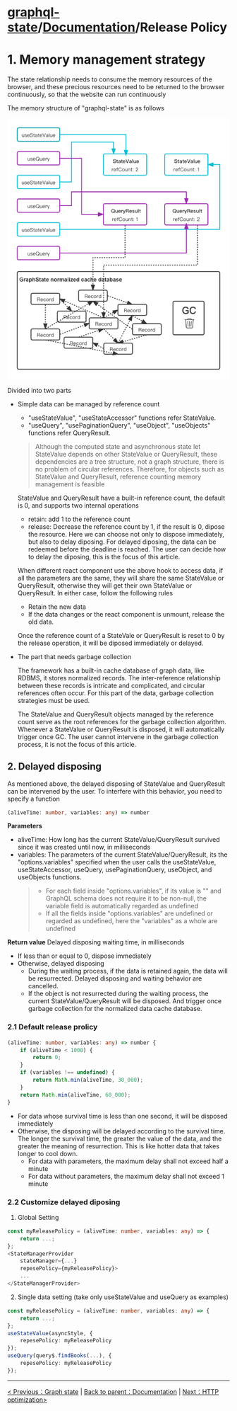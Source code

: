 # [graphql-state](https://github.com/babyfish-ct/graphql-state)/[Documentation](./README.md)/Release Policy

# 1. Memory management strategy

The state relationship needs to consume the memory resources of the browser, and these precious resources need to be returned to the browser continuously, so that the website can run continuously

The memory structure of "graphql-state" is as follows

![image](./release-policy.png "Memory structore")

Divided into two parts

- Simple data can be managed by reference count
  - "useStateValue", "useStateAccessor" functions refer StateValue.
  - "useQuery", "usePaginationQuery", "useObject", "useObjects" functions refer QueryResult.
  
  > Although the computed state and asynchronous state let StateValue depends on other StateValue or QueryResult, these dependencies are a tree structure, not a graph structure, there is no problem of circular references. Therefore, for objects such as StateValue and QueryResult, reference counting memory management is feasible
  
  StateValue and QueryResult have a built-in reference count, the default is 0, and supports two internal operations
   - retain: add 1 to the reference count
   - release: Decrease the reference count by 1, if the result is 0, dipose the resource. Here we can choose not only to dispose immediately, but also to delay diposing. For delayed diposing, the data can be redeemed before the deadline is reached. The user can decide how to delay the diposing, this is the focus of this article.
  
  When different react component use the above hook to access data, if all the parameters are the same, they will share the same StateValue or QueryResult, otherwise they will get their own StateValue or QueryResult. In either case, follow the following rules
  - Retain the new data
  - If the data changes or the react component is unmount, release the old data.

  Once the reference count of a StateVale or QueryResult is reset to 0 by the release operation, it will be diposed immediately or delayed.
  
- The part that needs garbage collection

   The framework has a built-in cache database of graph data, like RDBMS, it stores normalized records. The inter-reference relationship between these records is intricate and complicated, and circular references often occur. For this part of the data, garbage collection strategies must be used.

   The StateValue and QueryResult objects managed by the reference count serve as the root references for the garbage collection algorithm. Whenever a StateValue or QueryResult is disposed, it will automatically trigger once GC. The user cannot intervene in the garbage collection process, it is not the focus of this article.
  
## 2. Delayed disposing

As mentioned above, the delayed disposing of StateValue and QueryResult can be intervened by the user. To interfere with this behavior, you need to specify a function

```ts
(aliveTime: number, variables: any) => number
```
**Parameters**
  - aliveTime:
    How long has the current StateValue/QueryResult survived since it was created until now, in milliseconds
  - variables:
    The parameters of the current StateValue/QueryResult, its the "options.variables" specified when the user calls the useStateValue, useStateAccessor, useQuery, usePaginationQuery, useObject, and useObjects functions.
    > - For each field inside "options.variables", if its value is "" and GraphQL schema does not require it to be non-null, the variable field is automatically regarded as undefined
    >- If all the fields inside "options.variables" are undefined or regarded as undefined, here the "variables" as a whole are undefined

**Return value**
  Delayed disposing waiting time, in milliseconds
  - If less than or equal to 0, dispose immediately
  - Otherwise, delayed disposing
    - During the waiting process, if the data is retained again, the data will be resurrected. Delayed disposing and waiting behavior are cancelled.
    - If the object is not resurrected during the waiting process, the current StateValue/QueryResult will be disposed. And trigger once garbage collection for the normalized data cache database.

### 2.1 Default release prolicy
```ts
(aliveTime: number, variables: any) => number {
    if (aliveTime < 1000) {
        return 0;
    }
    if (variables !== undefined) {
        return Math.min(aliveTime, 30_000);    
    }
    return Math.min(aliveTime, 60_000);
}
```
- For data whose survival time is less than one second, it will be disposed immediately
- Otherwise, the disposing will be delayed according to the survival time. The longer the survival time, the greater the value of the data, and the greater the meaning of resurrection. This is like hotter data that takes longer to cool down.
   - For data with parameters, the maximum delay shall not exceed half a minute
   - For data without parameters, the maximum delay shall not exceed 1 minute

### 2.2 Customize delayed diposing

1. Global Setting
  ```ts
  const myReleasePolicy = (aliveTime: number, variables: any) => {
      return ...;
  };
  <StateManagerProvider 
      stateManager={...}
      repesePolicy={myReleasePolicy}>
      ...
  </StateManagerProvider>
  ```
2. Single data setting (take only useStateValue and useQuery as examples)
  ```ts
  const myReleasePolicy = (aliveTime: number, variables: any) => {
      return ...;
  };
  useStateValue(asyncStyle, {
      repesePolicy: myReleasePolicy
  });
  useQuery(query$.findBooks(...), {
      repesePolicy: myReleasePolicy
  });
  ```

-----------
[< Previous：Graph state](./graph-state/README.md) | [Back to parent：Documentation](./README.md) | [Next：HTTP optimization>](./http-optimization/README.md)
```
